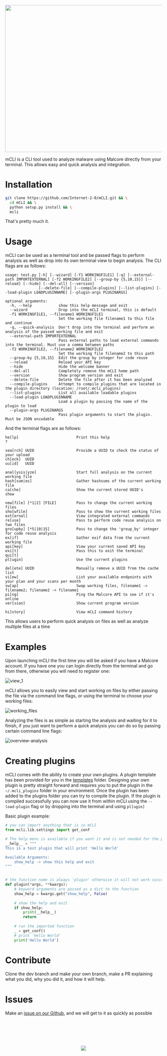 <p align="center" width="100%"><img width="525" height="472" src=".github/images/mcli_logo.png"/></p>

mCLI is a CLI tool used to analyze malware using Malcore directly from your terminal. This allows easy and quick analysis and integration.

# Installation

```bash
git clone https://github.com/Internet-2-0/mCLI.git && \
  cd mCLI && \
  python setup.py install && \
  mcli
```
That's pretty much it.

# Usage

mCLI can be used as a terminal tool and be passed flags to perform analysis as well as drop into its own terminal view to begin analysis. The CLI flags are as follows:

```
usage: test.py [-h] [--wizard] [-f1 WORKINGFILE1] [-q] [--external-path IMPORTEXTERNAL] [-f2 WORKINGFILE2] [--group-by {5,10,15}] [--reload] [--hide] [--del-all] [--version]
               [--delete-file] [--compile-plugins] [--list-plugins] [--load-plugin LOADPLUGINNAME] [--plugin-args PLUGINARGS]                                                
                                                                                                                                                                             
optional arguments:                                                                                                                                                          
  -h, --help            show this help message and exit                                                                                                                      
  --wizard              Drop into the mCLI terminal, this is default                                                                                                         
  -f1 WORKINGFILE1, --filename1 WORKINGFILE1                                                                                                                                 
                        Set the working file filename1 to this file and continue                                                                                             
  -q, --quick-analysis  Don't drop into the terminal and perform an analysis of the passed working file and exit                                                             
  --external-path IMPORTEXTERNAL                                                                                                                                             
                        Pass external paths to load external commands into the terminal. Must use a comma between paths                                                      
  -f2 WORKINGFILE2, --filename2 WORKINGFILE2
                        Set the working file filename2 to this path
  --group-by {5,10,15}  Edit the group by integer for code reuse
  --reload              Reload your API key
  --hide                Hide the welcome banner
  --del-all             Completely remove the mCLI home path
  --version             Show program version and exit
  --delete-file         Delete the file after it has been analyzed
  --compile-plugins     Attempt to compile plugins that are located in the plugin directory (location: /root/.mcli_plugins)
  --list-plugins        List all available loadable plugins
  --load-plugin LOADPLUGINNAME
                        Load a plugin by passing the name of the plugin to load
  --plugin-args PLUGINARGS
                        Pass plugin arguments to start the plugin. Must be JSON encodable      
```

And the terminal flags are as follows:

```
he[lp]                          Print this help
?

sea[rch] UUID                   Provide a UUID to check the status of your upload
ch[eck]  UUID
uu[id]   UUID

anal[ysis|yze]                  Start full analysis on the current working file
hash[sum|es]                    Gather hashsums of the current working file
ca[che]                         Show the current stored UUID's
show

new[file] [*1|2] [FILE]         Pass to change the current working files
sho[wfile]                      Pass to show the current working files
ext[ernal]                      View integrated external commands
re[use]                         Pass to perform code reuse analysis on two files
gro[upby] [*5|10|15]            Pass to change the 'group_by' integer for code reuse analysis
ex[if]                          Gather exif data from the current working file
api[key]                        View your current saved API key
exi[t]                          Pass this to exit the terminal
qui[t]
pl[ugin]                        Use the current plugins

del[ete] UUID                   Manually remove a UUID from the cache list
vi[ew]                          List your available endpoints with your plan and your scans per month
sw[ap]                          Swap working files, filename1 -> filename2; filename2 -> filename1
pi[ng]                          Ping the Malcore API to see if it's online
ver[sion]                       Show current program version

hi]story]                       View mCLI command history
```

This allows users to perform quick analysis on files as well as analyze multiple files at a time

# Examples

Upon launching mCLI the first time you will be asked if you have a Malcore account. If you have one you can login directly from the terminal and go from there, otherwise you will need to register one:

![view_1](.github/images/login_view.PNG)

mCLI allows you to easily view and start working on files by either passing the file via the command line flags, or using the terminal to choose your working files:

![working_files](.github/images/working_files.PNG)

Analyzing the files is as simple as starting the analysis and waiting for it to finish, if you just want to perform a quick analysis you can do so by passing certain command line flags:

![overview-analysis](.github/images/analysis_overview.PNG)

# Creating plugins

mCLI comes with the ability to create your own plugins. A plugin template has been provided for you in the [templates](./templates/) folder. Designing your own plugin is pretty straight forward and requires you to put the plugin in the `~/.mcli_plugins` folder in your environment. Once the plugin has been added to the plugins folder you can try to compile the plugin. If the plugin is compiled successfully you can now use it from within mCLI using the `--load-plugin` flag or by dropping into the terminal and using `pl[ugin]`

Basic plugin example:

```python
# you can import anything that is in mCLI
from mcli.lib.settings import get_conf

# The help menu is available if you want it and is not needed for the plugin to compile
__help__ = """
This is a test plugin that will print 'Hello World'

Available Arguments:
    show_help -> show this help and exit
"""


# the function name is always 'plugin' otherwise it will not work successfully
def plugin(*args, **kwargs):
    # keyword arguments are passed as a dict to the function
    show_help = kwargs.get("show_help", False)
    
    # show the help and exit
    if show_help:
        print(__help__)
        return
    
    # run the imported function
    _ = get_conf()
    # print 'Hello World'
    print('Hello World')
```

# Contribute

Clone the dev branch and make your own branch, make a PR explaining what you did, why you did it, and how it will help. 

# Issues

Make an [issue on our Github](https://link.malcore.io/readme/issue), and we will get to it as quickly as possible

[<br><br><br><br><p align="center" width="100%"><img src=".github/images/malcore_logo.png"/></p>](https://link.malcore.io/readme/redirect)

